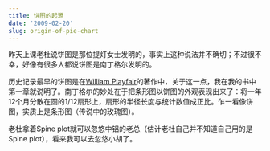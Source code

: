 ```yaml
---
title: 饼图的起源
date: '2009-02-20'
slug: origin-of-pie-chart
---
```


昨天上课老杜说饼图是那位提灯女士发明的，事实上这种说法并不确切；不过很不幸，好像有很多人都说饼图是南丁格尔发明的。

历史记录最早的饼图是在[William Playfair](http://en.wikipedia.org/wiki/William_Playfair)的著作中，关于这一点，我在我的书中第一章就说明了。南丁格尔的妙处在于把条形图以饼图的外观表现出来了：将一年12个月分散在圆的1/12扇形上，扇形的半径长度与统计数值成正比。乍一看像饼图，实质上是条形图（传说中的玫瑰图）。

老杜拿着Spine plot就可以忽悠中铝的老总（估计老杜自己并不知道自己用的是Spine plot），看来我可以去忽悠小胡了。
